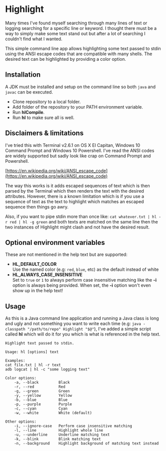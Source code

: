 # Highlight

Many times I've found myself searching through many lines of text or logging
searching for a specific line or keyword. I thought there must be a way to
simply make some text stand out but after a lot of searching I couldn't find
what I wanted.

This simple command line app allows highlighting some text passed to stdin
using the ANSI escape codes that are compatible with many shells. The desired
text can be highlighted by providing a color option.

## Installation

A JDK must be installed and setup on the command line so both `java` and `javac`
can be executed.

- Clone repository to a local folder.
- Add folder of the repository to your PATH environment variable.
- Run **hlCompile**.
- Run **hl** to make sure all is well.

## Disclaimers & limitations

I've tried this with Terminal v2.6.1 on OS X El Capitan, Windows 10 Command
Prompt and Windows 10 Powershell. I've read the ANSI codes are widely supported
but sadly look like crap on Command Prompt and Powershell.

[https://en.wikipedia.org/wiki/ANSI_escape_code](https://en.wikipedia.org/wiki/ANSI_escape_code)

The way this works is it adds escaped sequences of text which is then parsed by
the Terminal which then renders the text with the desired attributes. However,
there is a known limitation which is if you use a sequence of text as the text
to highlight which matches an escaped sequence then things go awry.

Also, if you want to pipe stdin more than once like:
`cat whatever.txt | hl -r red | hl -g green` and both texts are matched on the
same line then the two instances of Highlight might clash and not have the
desired result.

## Optional environment variables

These are not mentioned in the help text but are supported:

- **HL_DEFAULT_COLOR**  
Use the named color (e.g: `red`, `blue`, etc) as the default instead of white
- **HL_ALWAYS_CASE_INSENSITIVE**  
Set to `true` or `1` to always perform case insensitive matching like the **-i**
option is always being provided. When set, the **-i** option won't even show up
in the help text!

## Usage

As this is a Java command line application and running a Java class is long and
ugly and not something you want to write each time
(e.g: `java -classpath "/path/to/repo" Highlight "$@"`), I've added a
simple script called **hl** which will do it for you which is what is referenced
in the help text.

```
Highlight text passed to stdin.

Usage: hl [options] text

Examples:
cat file.txt | hl -r text
adb logcat | hl -c "some logging text"

Color options:
    -a, --black         Black
    -r, --red           Red
    -g, --green         Green
    -y, --yellow        Yellow
    -b, --blue          Blue
    -p, --purple        Purple
    -c, --cyan          Cyan
    -w, --white         White (default)

Other options:
    -i, --ignore-case   Perform case insensitive matching
    -l, --line          Highlight whole line
    -u, --underline     Underline matching text
    -k, --blink         Blink matching text
    -n, --background    Highlight background of matching text instead
```
